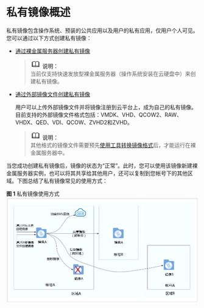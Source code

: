 # 私有镜像概述<a name="zh-cn_topic_0025325336"></a>

私有镜像包含操作系统、预装的公共应用以及用户的私有应用，仅用户个人可见。您可以通过以下方式创建私有镜像：

-   [通过裸金属服务器创建私有镜像](通过裸金属服务器创建私有镜像.md)

    >![](public_sys-resources/icon-note.gif) **说明：**   
    >当前仅支持快速发放型裸金属服务器（操作系统安装在云硬盘中）来创建私有镜像。  

-   [通过外部镜像文件创建私有镜像](通过外部镜像文件创建私有镜像.md)

    用户可以上传外部镜像文件并将镜像注册到云平台上，成为自己的私有镜像。目前支持的外部镜像文件格式包括：VMDK、VHD、QCOW2、RAW、VHDX、QED、VDI、QCOW、ZVHD2和ZVHD。

    >![](public_sys-resources/icon-note.gif) **说明：**   
    >其他格式的镜像文件需要预先[使用工具转换镜像格式](镜像格式转换.md)后，才能运行在裸金属服务器中。  


当您成功创建私有镜像后，镜像的状态为“正常”。此时，您可以使用该镜像新建裸金属服务器实例，也可以将其共享给其他用户，还可以复制到您帐号下的其他区域。下图总结了私有镜像常见的使用方式：

**图 1**  私有镜像使用方式<a name="fig753112311047"></a>  
![](figures/私有镜像使用方式.gif "私有镜像使用方式")

